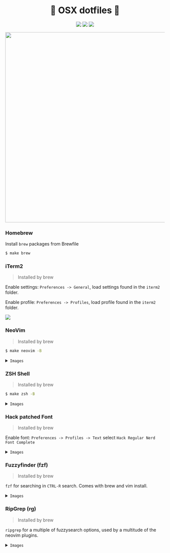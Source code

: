 <p align="center">
  <h1 align="center"> OSX dotfiles </h1>
  <p align="center">
    <img src="https://badgen.net/github/last-commit/smithpeder/dotfiles" />
    <img src="https://badgen.net/github/license/smithpeder/dotfiles" />
    <img src="https://img.shields.io/github/repo-size/smithpeder/dotfiles?color=gree&label=size" />
  </p>
    <p align="center">
      <img src="https://i.imgur.com/tWN6X6W.png" width="600px" />
    </p>
</p>

### Homebrew

Install `brew` packages from Brewfile

```sh
$ make brew
```

### iTerm2

> Installed by brew

Enable settings: `Preferences -> General`, load settings found in the `iterm2` folder.

Enable profile: `Preferences -> Profiles`, load profile found in the `iterm2` folder.

<img src="https://i.imgur.com/GzJp8GW.png" />

### NeoVim

> Installed by brew

```sh
$ make neovim -B
```

<details><summary><code>Images</code></summary>
<p>
<img src="https://i.imgur.com/vtXiHQ0.png" />
</p>
</details>

### ZSH Shell

> Installed by brew

```sh
$ make zsh -B
```

<details><summary><code>Images</code></summary>
<p>
<img src="https://i.imgur.com/Qnz3IZG.png" />
</p>
</details>

### Hack patched Font

> Installed by brew

Enable font: `Preferences -> Profiles -> Text` select `Hack Regular Nerd Font Complete`

<details><summary><code>Images</code></summary>
<p>
<img src="https://www.nerdfonts.com/assets/img/sankey-glyphs-combined-diagram.png" />
</p>
</details>

### Fuzzyfinder (fzf)

> Installed by brew

`fzf` for searching in `CTRL-R` search. Comes with brew and vim install.

<details><summary><code>Images</code></summary>
<p>
<img src="https://i.imgur.com/L35rILr.png" />
</p>
</details>

### RipGrep (rg)

> Installed by brew

`ripgrep` for a multiple of fuzzysearch options, used by a multitude of the neovim plugins.

<details><summary><code>Images</code></summary>
<p>
Search for files
<img src="https://i.imgur.com/tK6x229.png" />
Regex search for text inside files
<img src="https://i.imgur.com/u9TME6X.png" />
Search after buffers
<img src="https://i.imgur.com/kHaAbi1.png" />
Search for yanks
<img src="https://i.imgur.com/m9KFtzA.png" />
Search for commands
<img src="https://i.imgur.com/05I8ER3.png" />
</p>
</details>
